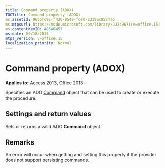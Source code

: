 ```yaml
---
title: Command property (ADOX)
TOCTitle: Command property (ADOX)
ms:assetid: 96b5fc97-f426-8540-fce0-2319ac8524a5
ms:mtpsurl: https://msdn.microsoft.com/library/JJ249671(v=office.15)
ms:contentKeyID: 48546457
ms.date: 09/18/2015
mtps_version: v=office.15
localization_priority: Normal
---
```


# Command property (ADOX)


**Applies to**: Access 2013, Office 2013

Specifies an ADO [Command](command-object-ado.md) object that can be used to create or execute the procedure.

## Settings and return values

Sets or returns a valid ADO **Command** object.

## Remarks

An error will occur when getting and setting this property if the provider does not support persisting commands.

